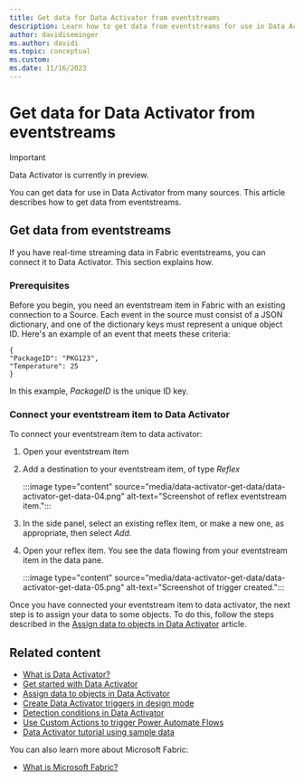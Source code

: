 ```yaml
---
title: Get data for Data Activator from eventstreams
description: Learn how to get data from eventstreams for use in Data Activator.
author: davidiseminger
ms.author: davidi
ms.topic: conceptual
ms.custom: 
ms.date: 11/16/2023
---
```


# Get data for Data Activator from eventstreams

> [!IMPORTANT]
> Data Activator is currently in preview.

You can get data for use in Data Activator from many sources. This article describes how to get data from eventstreams.

## Get data from eventstreams 

If you have real-time streaming data in Fabric eventstreams, you can connect it to Data Activator. This section explains how.

### Prerequisites

Before you begin, you need an eventstream item in Fabric with an existing connection to a Source. Each event in the source must consist of a JSON dictionary, and one of the dictionary keys must represent a unique object ID. Here's an example of an event that meets these criteria:

```
{
"PackageID": "PKG123",
"Temperature": 25
}
```

In this example, *PackageID* is the unique ID key.

### Connect your eventstream item to Data Activator

To connect your eventstream item to data activator:

1. Open your eventstream item
2. Add a destination to your eventstream item, of type *Reflex*
    
    :::image type="content" source="media/data-activator-get-data/data-activator-get-data-04.png" alt-text="Screenshot of reflex eventstream item.":::

3. In the side panel, select an existing reflex item, or make a new one, as appropriate, then select *Add.*
4. Open your reflex item. You see the data flowing from your eventstream item in the data pane.
    
    :::image type="content" source="media/data-activator-get-data/data-activator-get-data-05.png" alt-text="Screenshot of trigger created.":::

Once you have connected your eventstream item to data activator, the next step is to assign your data to some objects. To do this, follow the steps described in the [Assign data to objects in Data Activator](data-activator-assign-data-objects.md) article.

## Related content

* [What is Data Activator?](data-activator-introduction.md)
* [Get started with Data Activator](data-activator-get-started.md)
* [Assign data to objects in Data Activator](data-activator-assign-data-objects.md)
* [Create Data Activator triggers in design mode](data-activator-create-triggers-design-mode.md)
* [Detection conditions in Data Activator](data-activator-detection-conditions.md)
* [Use Custom Actions to trigger Power Automate Flows](data-activator-trigger-power-automate-flows.md)
* [Data Activator tutorial using sample data](data-activator-tutorial.md)

You can also learn more about Microsoft Fabric:

* [What is Microsoft Fabric?](../get-started/microsoft-fabric-overview.md)

